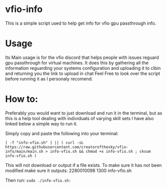 # vfio-info
This is a simple script used to help get info for vfio gpu passthrough info. 
# Usage
Its Main usage is for the vfio discord that helps people with issues reguard gpu passthrough for virtual machines. 
It does this by gathering all the information reguarding your systems configuration and uploading it to clbin and returning you the link to upload in chat
Feel Free to look over the script before running it as I personaly recomend.
# How to:
Preferably you would want to just download and run it in the terminal, 
but as this is a help tool dealing with individuals of varying skill sets I have also linked below a simple way to run it.

Simply copy and paste the following into your terminal:

` [ -f "info-vfio.sh" ] || ( curl -sL https://raw.githubusercontent.com/creatorofthesky/vfio-info/main/main.sh > info-vfio.sh && chmod +x info-vfio.sh ; cksum info-vfio.sh ) `

This will not download or output if a file exists. 
To make sure it has not been modified make sure it outputs:
2280010098 1300 info-vfio.sh

Then run:
`sudo ./info-vfio.sh:`
